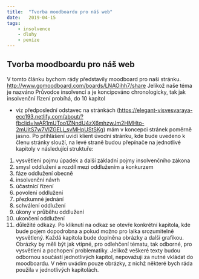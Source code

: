 ```yaml
---
title:  "Tvorba moodboardu pro náš web"
date:   2019-04-15
tags: 
    - insolvence
    - dluhy
    - peníze
---
```

## Tvorba moodboardu pro náš web


V tomto článku bychom rády představily moodboard pro naši stránku.
http://www.gomoodboard.com/boards/LNAOihh7/share
Jelikož naše téma je nazváno Průvodce insolvencí a je koncipováno chronologicky, tak jak insolvenční řízení probíhá, do 10 kapitol
 - viz předposlední odstavec na stránkách
 (https://elegant-visvesvaraya-ecc193.netlify.com/about/?fbclid=IwAR1mUToo1ZNndU4zX6mhzwJm2HMHto-2mUitS7w7VIZGELj_svMHpUStSKg) 
 mám v koncepci stránek poměrně jasno. Po přihlášení uvidí klient úvodní stránku, kde bude uvedeno k členu stránky slouží,
 na levé straně budou přepínače na jednotlivé kapitoly v následující struktuře: 
 1. vysvětlení pojmu úpadek  a další základní pojmy insolvenčního zákona 
 2. smysl oddlužení a rozdíl mezi oddlužením a konkurzem 
 3. fáze oddlužení obecně 
 4. insolvenční návrh 
 5. účastnící řízení 
 6. povolení oddlužení 
 7. přezkumné jednání 
 8. schválení oddlužení 
 9. úkony v průběhu oddlužení 
 10. ukončení oddlužení 
 11. důležité odkazy. 
 Po kliknutí na odkaz se otevře konkrétní kapitola, kde bude pojem dopodrobna a pokud možno pro laika srozumitelně vysvětlený. 
 Každá kapitola bude doplněna obrázky a další grafikou. 
 Obrázky by měli být jak vtipné, pro odlehčení tématu, tak odborné, pro vysvětlení a pochopení problematiky. 
 Jelikož veškeré texty budou odbornou součástí jednotlivých kapitol, nepovažuji za nutné vkládat do moodboardu.
V něm uvádím pouze obrázky, z nichž některé bych ráda použila v jednotlivých kapitolách.